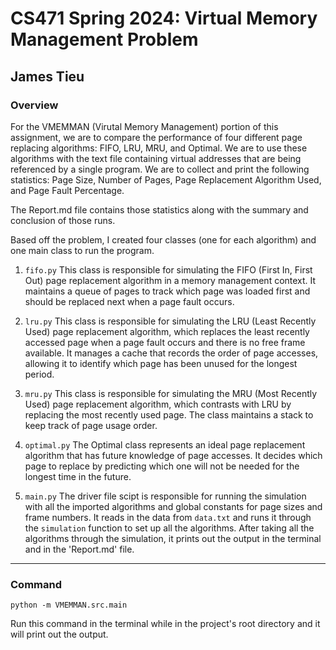 # CS471 Spring 2024: Virtual Memory Management Problem

## James Tieu

### Overview

For the VMEMMAN (Virutal Memory Management) portion of this assignment, we are to compare the performance of four different page replacing algorithms: FIFO, LRU, MRU, and Optimal. We are to use these algorithms with the text file containing virtual addresses that are being referenced by a single program. We are to collect and print the following statistics: Page Size, Number of Pages, Page Replacement Algorithm Used, and Page Fault Percentage.

The Report.md file contains those statistics along with the summary and conclusion of those runs.

Based off the problem, I created four classes (one for each algorithm) and one main class to run the program.

1. `fifo.py`
    This class is responsible for simulating the FIFO (First In, First Out) page replacement algorithm in a memory management context. It maintains a queue of pages to track which page was loaded first and should be replaced next when a page fault occurs.
2. `lru.py`
    This class is responsible for simulating the LRU (Least Recently Used) page replacement algorithm, which replaces the least recently accessed page when a page fault occurs and there is no free frame available. It manages a cache that records the order of page accesses, allowing it to identify which page has been unused for the longest period.

3. `mru.py`
    This class is responsible for simulating the MRU (Most Recently Used) page replacement algorithm, which contrasts with LRU by replacing the most recently used page. The class maintains a stack to keep track of page usage order.

4. `optimal.py`
    The Optimal class represents an ideal page replacement algorithm that has future knowledge of page accesses. It decides which page to replace by predicting which one will not be needed for the longest time in the future. 

5. `main.py`
    The driver file scipt is responsible for running the simulation with all the imported algorithms and global constants for page sizes and frame numbers. It reads in the data from `data.txt` and runs it through the `simulation` function to set up all the algorithms. After taking all the algorithms through the simulation, it prints out the output in the terminal and in the 'Report.md' file.

---

### Command

```python -m VMEMMAN.src.main```

Run this command in the terminal while in the project's root directory and it will print out the output.